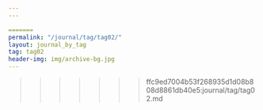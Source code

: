 ```yaml
---
---

=======
permalink: "/journal/tag/tag02/"
layout: journal_by_tag
tag: tag02
header-img: img/archive-bg.jpg
---
```


>>>>>>> ffc9ed7004b53f268935d1d08b808d8861db40e5:journal/tag/tag02.md

